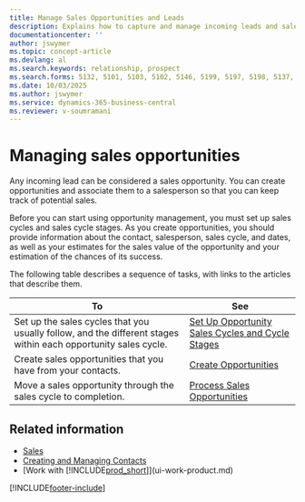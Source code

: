 ```yaml
---
title: Manage Sales Opportunities and Leads
description: Explains how to capture and manage incoming leads and sales opportunities in Business Central, assign them to salespeople, and track expected value and likelihood of conversion.
documentationcenter: ''
author: jswymer
ms.topic: concept-article
ms.devlang: al
ms.search.keywords: relationship, prospect
ms.search.forms: 5132, 5101, 5103, 5102, 5146, 5199, 5197, 5198, 5137, 5086, 5089, 5087, 5088, 5090, 5128, 5133, 5114, 5151, 5145, 5126, 5189, 5191, 5097, 5135, 5188, 5187, 5154, 5147, 5131, 9257, 5124, 782, 5130, 5123, 5127, 5174, 5125, 5115, 5112, 5111, 5110, 5109, 5149, 5169, 5190, 783, 505, 5118, 5072, 781, 5152, 5153, 5155, 5098, 5196, 5096, 5099, 9255, 5129, 5136
ms.date: 10/03/2025
ms.author: jswymer
ms.service: dynamics-365-business-central
ms.reviewer: v-soumramani
---
```


# Managing sales opportunities

Any incoming lead can be considered a sales opportunity. You can create opportunities and associate them to a salesperson so that you can keep track of potential sales.

Before you can start using opportunity management, you must set up sales cycles and sales cycle stages. As you create opportunities, you should provide information about the contact, salesperson, sales cycle, and dates, as well as your estimates for the sales value of the opportunity and your estimation of the chances of its success.

The following table describes a sequence of tasks, with links to the articles that describe them.

| To | See |
|--|--|
| Set up the sales cycles that you usually follow, and the different stages within each opportunity sales cycle. | [Set Up Opportunity Sales Cycles and Cycle Stages](marketing-how-setup-opportunity-sales-cycles-stages.md) |
| Create sales opportunities that you have from your contacts. | [Create Opportunities](marketing-how-create-opportunities.md) |
| Move a sales opportunity through the sales cycle to completion. | [Process Sales Opportunities](marketing-processing-sales-opportunities.md) |

## Related information

- [Sales](sales-manage-sales.md)  
- [Creating and Managing Contacts](marketing-contacts.md)  
- [Work with [!INCLUDE[prod_short](includes/prod_short.md)]](ui-work-product.md)

[!INCLUDE[footer-include](includes/footer-banner.md)]
